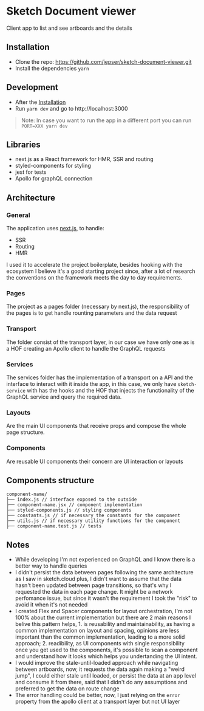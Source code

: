 # Sketch Document viewer

Client app to list and see artboards and the details

## Installation

- Clone the repo: https://github.com/jepser/sketch-document-viewer.git
- Install the dependencies `yarn`

## Development

- After the [Installation](#installation)
- Run `yarn dev` and go to http://localhost:3000

> Note: In case you want to run the app in a different port you can run `PORT=XXX yarn dev`

## Libraries

- next.js as a React framework for HMR, SSR and routing
- styled-components for styling
- jest for tests
- Apollo for graphQL connection

## Architecture

### General
The application uses [next.js](https://nextjs.org/), to handle:
- SSR
- Routing
- HMR

I used it to accelerate the project boilerplate, besides hooking with the ecosystem I believe it's a good starting project since, after a lot of research the conventions on the framework meets the day to day requirements.

### Pages
The project as a pages folder (necessary by next.js), the responsibility of the pages is to get handle rounting parameters and the data request

### Transport
The folder consist of the transport layer, in our case we have only one as is a HOF creating an Apollo client to handle the GraphQL requests

### Services
The services folder has the implementation of a transport on a API and the interface to interact with it inside the app, in this case, we only have `sketch-service` with has the hooks and the HOF that injects the functionality of the GraphQL service and query the required data.

### Layouts
Are the main UI components that receive props and compose the whole page structure.

### Components
Are reusable UI components their concern are UI interaction or layouts

## Components structure
```
component-name/
├── index.js // interface exposed to the outside
├── component-name.jsx // component implementation
├── styled-components.js // styling components
├── constants.js // if necessary the constants for the component
├── utils.js // if necessary utility functions for the component
├── component-name.test.js // tests
```

## Notes
- While developing I'm not experienced on GraphQL and I know there is a better way to handle queries
- I didn't persist the data between pages following the same architecture as I saw in sketch.cloud plus, I didn't want to assume that the data hasn't been updated between page transitions, so that's why I requested the data in each page change. It might be a network perfomance issue, but since it wasn't the requirement I took the "risk" to avoid it when it's not needed
- I created Flex and Spacer components for layout orchestration, I'm not 100% about the current implementation but there are 2 main reasons I belive this pattern helps, 1. is reusability and maintainability, as having a common implementation on layout and spacing, opinions are less important than the common implementation, leading to a more solid approach; 2. readibility, as UI components with single responsibility once you get used to the components, it's possible to scan a component and understand how it looks which helps you undertanding the UI intent.
- I would improve the stale-until-loaded approach while navigating between artboards, now, it requests the data again making a "weird jump", I could either stale until loaded, or persist the data at an app level and consume it from there, said that I didn't do any assumptions and preferred to get the data on route change
- The error handling could be better, now, I just relying on the `error` property from the apollo client at a transport layer but not UI layer
